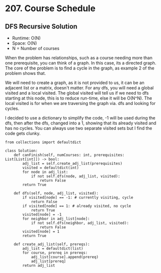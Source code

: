# 207. Course Schedule

## DFS Recursive Solution
- Runtime: O(N)
- Space: O(N)
- N = Number of courses

When the problem has relationships, such as a course needing more than one prerequisite, you can think of a graph.
In this case, its a directed graph.
The core of the problem is to find a cycle in the graph, as example 2 of the problem shows that.

We will need to create a graph, as it is not provided to us, it can be an adjacent list or a matrix, doesn't matter.
For any dfs, you will need a global visited and a local visited.
The global visited will tell us if we need to dfs starting at this node, this is to reduce run-time, else it will be O(N^N).
The local visited is for when we are traversing the graph via. dfs and looking for cycles.

I decided to use a dictionary to simplify the code, -1 will be used during the dfs, then after the dfs, changed into a 1, showing that its already visited and has no cycles. You can always use two separate visited sets but I find the code gets clunky.

```
from collections import defaultdict

class Solution:
    def canFinish(self, numCourses: int, prerequisites: List[List[int]]) -> bool:
        adj_list = self.create_adj_list(prerequisites)
        visited = defaultdict(int)
        for node in adj_list:
            if not self.dfs(node, adj_list, visited):
                return False
        return True
        
    def dfs(self, node, adj_list, visited):
        if visited[node] == -1: # currently visiting, cycle
            return False
        if visited[node] == 1: # already visited, no cycle
            return True
        visited[node] = -1
        for neighbor in adj_list[node]:
            if not self.dfs(neighbor, adj_list, visited):
                return False
        visited[node] = 1
        return True
        
    def create_adj_list(self, prereqs):
        adj_list = defaultdict(list)
        for course, prereq in prereqs:
            adj_list[course].append(prereq)
            adj_list[prereq]
        return adj_list
```
